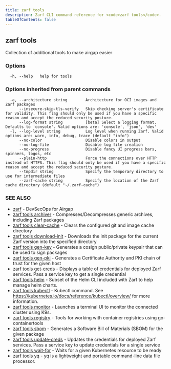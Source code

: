 ```yaml
---
title: zarf tools
description: Zarf CLI command reference for <code>zarf tools</code>.
tableOfContents: false
---
```


<!-- Page generated by Zarf; DO NOT EDIT -->

## zarf tools

Collection of additional tools to make airgap easier

### Options

```
  -h, --help   help for tools
```

### Options inherited from parent commands

```
  -a, --architecture string        Architecture for OCI images and Zarf packages
      --insecure-skip-tls-verify   Skip checking server's certificate for validity. This flag should only be used if you have a specific reason and accept the reduced security posture.
      --log-format string          [beta] Select a logging format. Defaults to 'console'. Valid options are: 'console', 'json', 'dev'
  -l, --log-level string           Log level when running Zarf. Valid options are: warn, info, debug, trace (default "info")
      --no-color                   Disable colors in output
      --no-log-file                Disable log file creation
      --no-progress                Disable fancy UI progress bars, spinners, logos, etc
      --plain-http                 Force the connections over HTTP instead of HTTPS. This flag should only be used if you have a specific reason and accept the reduced security posture.
      --tmpdir string              Specify the temporary directory to use for intermediate files
      --zarf-cache string          Specify the location of the Zarf cache directory (default "~/.zarf-cache")
```

### SEE ALSO

* [zarf](/commands/zarf/)	 - DevSecOps for Airgap
* [zarf tools archiver](/commands/zarf_tools_archiver/)	 - Compresses/Decompresses generic archives, including Zarf packages
* [zarf tools clear-cache](/commands/zarf_tools_clear-cache/)	 - Clears the configured git and image cache directory
* [zarf tools download-init](/commands/zarf_tools_download-init/)	 - Downloads the init package for the current Zarf version into the specified directory
* [zarf tools gen-key](/commands/zarf_tools_gen-key/)	 - Generates a cosign public/private keypair that can be used to sign packages
* [zarf tools gen-pki](/commands/zarf_tools_gen-pki/)	 - Generates a Certificate Authority and PKI chain of trust for the given host
* [zarf tools get-creds](/commands/zarf_tools_get-creds/)	 - Displays a table of credentials for deployed Zarf services. Pass a service key to get a single credential
* [zarf tools helm](/commands/zarf_tools_helm/)	 - Subset of the Helm CLI included with Zarf to help manage helm charts.
* [zarf tools kubectl](/commands/zarf_tools_kubectl/)	 - Kubectl command. See https://kubernetes.io/docs/reference/kubectl/overview/ for more information.
* [zarf tools monitor](/commands/zarf_tools_monitor/)	 - Launches a terminal UI to monitor the connected cluster using K9s.
* [zarf tools registry](/commands/zarf_tools_registry/)	 - Tools for working with container registries using go-containertools
* [zarf tools sbom](/commands/zarf_tools_sbom/)	 - Generates a Software Bill of Materials (SBOM) for the given package
* [zarf tools update-creds](/commands/zarf_tools_update-creds/)	 - Updates the credentials for deployed Zarf services. Pass a service key to update credentials for a single service
* [zarf tools wait-for](/commands/zarf_tools_wait-for/)	 - Waits for a given Kubernetes resource to be ready
* [zarf tools yq](/commands/zarf_tools_yq/)	 - yq is a lightweight and portable command-line data file processor.


